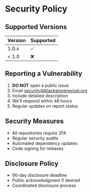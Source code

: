 # Security Policy

## Supported Versions

| Version | Supported          |
| ------- | ------------------ |
| 1.0.x   | :white_check_mark: |
| < 1.0   | :x:                |

## Reporting a Vulnerability

1. **DO NOT** open a public issue
2. Email security@blackstonerevival.org
3. Include detailed description
4. We'll respond within 48 hours
5. Regular updates on report status

## Security Measures

- All repositories require 2FA
- Regular security audits
- Automated dependency updates
- Code signing for releases

## Disclosure Policy

- 90-day disclosure deadline
- Public acknowledgment if desired
- Coordinated disclosure process
